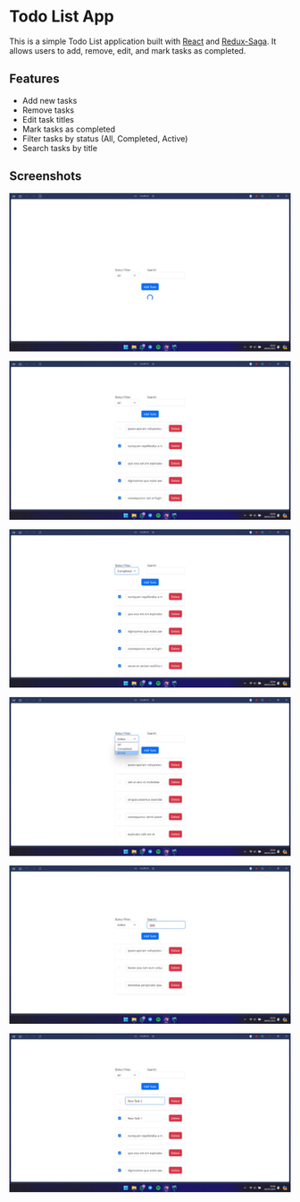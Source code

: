 # Todo List App

This is a simple Todo List application built with [React](https://reactjs.org/) and [Redux-Saga](https://redux.js.org/). It allows users to add, remove, edit, and mark tasks as completed.

## Features

- Add new tasks
- Remove tasks
- Edit task titles
- Mark tasks as completed
- Filter tasks by status (All, Completed, Active)
- Search tasks by title

## Screenshots

![Screenshot1.jpg](src%2Fassets%2Fscreenshots%2FScreenshot1.jpg)

![Screenshot2.jpg](src%2Fassets%2Fscreenshots%2FScreenshot2.jpg)

![Screenshot3.jpg](src%2Fassets%2Fscreenshots%2FScreenshot3.jpg)

![Screenshot4.jpg](src%2Fassets%2Fscreenshots%2FScreenshot4.jpg)

![Screenshot5.jpg](src%2Fassets%2Fscreenshots%2FScreenshot5.jpg)

![Screenshot6.jpg](src%2Fassets%2Fscreenshots%2FScreenshot6.jpg)
